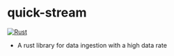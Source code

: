 # quick-stream
[![Rust](https://github.com/uratne/quick-stream/actions/workflows/rust.yml/badge.svg?branch=main)](https://github.com/uratne/quick-stream/actions/workflows/rust.yml)

* A rust library for data ingestion with a high data rate
